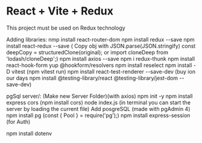# React + Vite + Redux

This project must be used on Redux technology

Adding libraries:
nmp install react-router-dom
npm install redux --save
npm install react-redux --save
( Copy obj with JSON.parse(JSON.stringify)
const deepCopy = structuredClone(original); or import cloneDeep from 'lodash/cloneDeep';)
npm install axios --save
npm i redux-thunk
npm install react-hook-form yup @hookform/resolvers
npm install reselect
npm install -D vitest (npm vitest run)
npm install react-test-renderer --save-dev (buy ion our days npm install @testing-library/react @testing-library/jest-dom --save-dev)

pgSql server/: (Make new Server Folder)(with axios)
npm init -y
npm install express cors (npm install cors)
node index.js (in terminal you can start the server by loading the current file)
Add posgreSQL (made with pgAdmin 4)
npm install pg (const { Pool } = require('pg');)
npm install express-session (for Auth)

npm install dotenv
